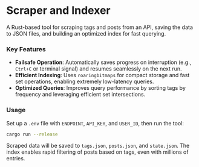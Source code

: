 # Scraper and Indexer

A Rust-based tool for scraping tags and posts from an API, saving the data to JSON files, and building an optimized index for fast querying.

### Key Features

- **Failsafe Operation**: Automatically saves progress on interruption (e.g., `Ctrl+C` or terminal signal) and resumes seamlessly on the next run.
- **Efficient Indexing**: Uses `roaringbitmaps` for compact storage and fast set operations, enabling extremely low-latency queries.
- **Optimized Queries**: Improves query performance by sorting tags by frequency and leveraging efficient set intersections.

### Usage

Set up a `.env` file with `ENDPOINT`, `API_KEY`, and `USER_ID`, then run the tool:
```bash
cargo run --release
```

Scraped data will be saved to `tags.json`, `posts.json`, and `state.json`. The index enables rapid filtering of posts based on tags, even with millions of entries.